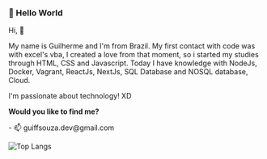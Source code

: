 <h3>👋 Hello World </h3>

<p>Hi, 👋 </p>
<p>My name is Guilherme and I'm from Brazil. My first contact with code was with excel's vba, I created a love from that moment, so i started my studies through HTML, CSS and Javascript. Today I have knowledge with NodeJs, Docker, Vagrant, ReactJs, NextJs, SQL Database and NOSQL database, Cloud.</p>
<p>I'm passionate about technology! XD</p

<h3> <strong> Would you like to find me? </strong> </h3>
<p>- 📫 guiffsouza.dev@gmail.com</p>

<!---
[![Top Langs](https://github-readme-stats.vercel.app/api/top-langs/?username=guiffsouza&layout=compact)](https://github.com/anuraghazra/github-readme-stats)
--->

![Top Langs](https://github-readme-stats.vercel.app/api/top-langs/?username=guiffsouza&layout=compact&theme=tokyonight)

<!---
Guiffsouza/Guiffsouza is a ✨ special ✨ repository because its `README.md` (this file) appears on your GitHub profile.
You can click the Preview link to take a look at your changes.
--->
